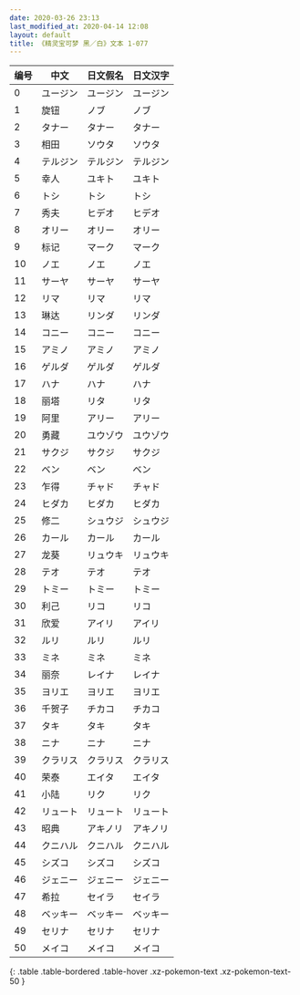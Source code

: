 ```yaml
---
date: 2020-03-26 23:13
last_modified_at: 2020-04-14 12:08
layout: default
title: 《精灵宝可梦 黑／白》文本 1-077
---
```

| 编号 | 中文 | 日文假名 | 日文汉字 |
| ---- | ---- | ---- | --- |
| 0 | ユージン | ユージン | ユージン |
| 1 | 旋钮 | ノブ | ノブ |
| 2 | タナー | タナー | タナー |
| 3 | 相田 | ソウタ | ソウタ |
| 4 | テルジン | テルジン | テルジン |
| 5 | 幸人 | ユキト | ユキト |
| 6 | トシ | トシ | トシ |
| 7 | 秀夫 | ヒデオ | ヒデオ |
| 8 | オリー | オリー | オリー |
| 9 | 标记 | マーク | マーク |
| 10 | ノエ | ノエ | ノエ |
| 11 | サーヤ | サーヤ | サーヤ |
| 12 | リマ | リマ | リマ |
| 13 | 琳达 | リンダ | リンダ |
| 14 | コニー | コニー | コニー |
| 15 | アミノ | アミノ | アミノ |
| 16 | ゲルダ | ゲルダ | ゲルダ |
| 17 | ハナ | ハナ | ハナ |
| 18 | 丽塔 | リタ | リタ |
| 19 | 阿里 | アリー | アリー |
| 20 | 勇藏 | ユウゾウ | ユウゾウ |
| 21 | サクジ | サクジ | サクジ |
| 22 | ベン | ベン | ベン |
| 23 | 乍得 | チャド | チャド |
| 24 | ヒダカ | ヒダカ | ヒダカ |
| 25 | 修二 | シュウジ | シュウジ |
| 26 | カール | カール | カール |
| 27 | 龙葵 | リュウキ | リュウキ |
| 28 | テオ | テオ | テオ |
| 29 | トミー | トミー | トミー |
| 30 | 利己 | リコ | リコ |
| 31 | 欣爱 | アイリ | アイリ |
| 32 | ルリ | ルリ | ルリ |
| 33 | ミネ | ミネ | ミネ |
| 34 | 丽奈 | レイナ | レイナ |
| 35 | ヨリエ | ヨリエ | ヨリエ |
| 36 | 千贺子 | チカコ | チカコ |
| 37 | タキ | タキ | タキ |
| 38 | ニナ | ニナ | ニナ |
| 39 | クラリス | クラリス | クラリス |
| 40 | 荣泰 | エイタ | エイタ |
| 41 | 小陆 | リク | リク |
| 42 | リュート | リュート | リュート |
| 43 | 昭典 | アキノリ | アキノリ |
| 44 | クニハル | クニハル | クニハル |
| 45 | シズコ | シズコ | シズコ |
| 46 | ジェニー | ジェニー | ジェニー |
| 47 | 希拉 | セイラ | セイラ |
| 48 | ベッキー | ベッキー | ベッキー |
| 49 | セリナ | セリナ | セリナ |
| 50 | メイコ | メイコ | メイコ |
{: .table .table-bordered .table-hover .xz-pokemon-text .xz-pokemon-text-50 }